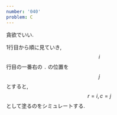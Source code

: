 ```yaml
---
number: '040'
problem: C
---
```

貪欲でいい.

1行目から順に見ていき, $$ i $$ 行目の一番右の `.` の位置を $$ j $$ とすると, $$ r = i, c = j $$ として塗るのをシミュレートする.
